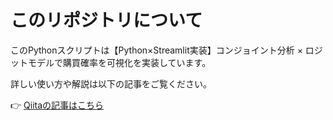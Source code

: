# このリポジトリについて

このPythonスクリプトは【Python×Streamlit実装】コンジョイント分析 × ロジットモデルで購買確率を可視化を実装しています。


詳しい使い方や解説は以下の記事をご覧ください。

👉 [Qiitaの記事はこちら](https://qiita.com/iwakazusuwa/items/1ec89e80f85fa5d359b0)
